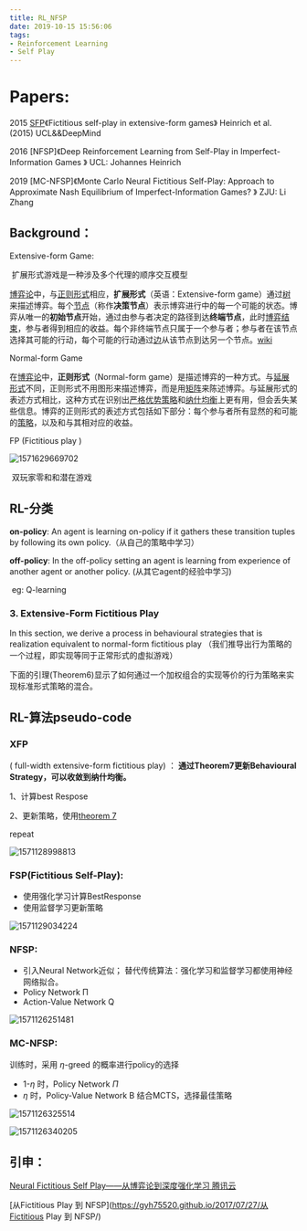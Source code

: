 ```yaml
---
title: RL_NFSP
date: 2019-10-15 15:56:06
tags:
- Reinforcement Learning
- Self Play
---
```


# Papers:

2015 [SFP](http://proceedings.mlr.press/v37/heinrich15.pdf)《Fictitious self-play in extensive-form games》 Heinrich et al. (2015)   UCL&&DeepMind

2016 [NFSP]《Deep Reinforcement Learning from Self-Play in Imperfect-Information Games 》 UCL: Johannes Heinrich 

2019 [MC-NFSP]《Monte Carlo Neural Fictitious Self-Play: Approach to Approximate Nash Equilibrium of Imperfect-Information Games? 》 ZJU: Li Zhang 

## Background：

Extensive-form Game:

​	扩展形式游戏是一种涉及多个代理的顺序交互模型

[博弈论](https://zh.wikipedia.org/wiki/博弈论)中，与[正则形式](https://zh.wikipedia.org/wiki/正則形式的博弈)相应，**扩展形式**（英语：Extensive-form game）通过[树](https://zh.wikipedia.org/wiki/树_(图论))来描述博弈。每个[节点](https://zh.wikipedia.org/wiki/顶点_(图论))（称作**决策节点**）表示博弈进行中的每一个可能的状态。博弈从唯一的**初始节点**开始，通过由参与者决定的路径到达**终端节点**，此时[博弈结束](https://zh.wikipedia.org/w/index.php?title=结果_(博弈论)&action=edit&redlink=1)，参与者得到相应的收益。每个非终端节点只属于一个参与者；参与者在该节点选择其可能的行动，每个可能的行动通过[边](https://zh.wikipedia.org/wiki/边_(图论))从该节点到达另一个节点。[wiki](https://zh.wikipedia.org/wiki/扩展形式的博弈)



Normal-form Game

在[博弈论](https://zh.wikipedia.org/wiki/博弈论)中，**正则形式**（Normal-form game）是描述博弈的一种方式。与[延展形式](https://zh.wikipedia.org/wiki/扩展形式的博弈)不同，正则形式不用图形来描述博弈，而是用[矩阵](https://zh.wikipedia.org/wiki/矩阵)来陈述博弈。与延展形式的表述方式相比，这种方式在识别出[严格优势策略](https://zh.wikipedia.org/w/index.php?title=严格优势策略&action=edit&redlink=1)和[纳什均衡](https://zh.wikipedia.org/wiki/纳什均衡)上更有用，但会丢失某些信息。博弈的正则形式的表述方式包括如下部分：每个参与者所有显然的和可能的[策略](https://zh.wikipedia.org/w/index.php?title=策略(博弈论)&action=edit&redlink=1)，以及和与其相对应的收益。



FP (Fictitious play )

![1571629669702](RL-NFSP/1571629669702.png)

​	双玩家零和和潜在游戏

## RL-分类

**on-policy**: An agent is learning on-policy if it gathers these transition tuples by following its own policy.（从自己的策略中学习）

**off-policy**: In the off-policy setting an agent is learning from experience of another agent or another policy. (从其它agent的经验中学习)

​	eg: Q-learning

### 3. Extensive-Form Fictitious Play 

In this section, we derive a process in behavioural strategies that is realization equivalent to normal-form fictitious play （我们推导出行为策略的一个过程，即实现等同于正常形式的虚拟游戏）

下面的引理(Theorem6)显示了如何通过一个加权组合的实现等价的行为策略来实现标准形式策略的混合。



## RL-算法pseudo-code

### XFP 

( full-width extensive-form fictitious play) ： **通过Theorem7更新Behavioural Strategy，可以收敛到纳什均衡。**

1、计算best Respose

2、更新策略，使用[theorem 7](http://proceedings.mlr.press/v37/heinrich15.pdf)

repeat

![1571128998813](RL-NFSP/1571128998813.png)

### FSP(Fictitious Self-Play):

- 使用强化学习计算BestResponse
- 使用监督学习更新策略

![1571129034224](RL-NFSP/1571129034224.png)

### NFSP:

- 引入Neural Network近似； 替代传统算法：强化学习和监督学习都使用神经网络拟合。
- Policy Network Π
- Action-Value Network Q

![1571126251481](RL-NFSP/1571126251481.png)



### MC-NFSP:

训练时，采用 $\eta$-greed 的概率进行policy的选择

- 1-$\eta$  时，Policy Network $\Pi$ 
- $\eta$ 时，Policy-Value Network B 结合MCTS，选择最佳策略

![1571126325514](RL-NFSP/1571126325514.png)

![1571126340205](RL-NFSP/1571126340205.png)



## 引申：

[Neural Fictitious Self Play——从博弈论到深度强化学习 腾讯云](https://cloud.tencent.com/developer/article/1150412)

[从Fictitious Play 到 NFSP](https://gyh75520.github.io/2017/07/27/从Fictitious Play 到 NFSP/)


